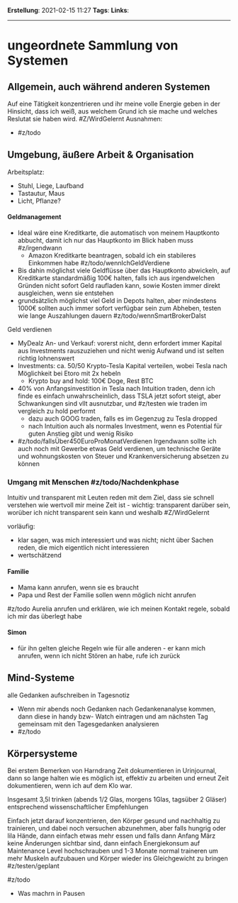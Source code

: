 **Erstellung**: 2021-02-15  11:27
**Tags**:
**Links**:

---
# ungeordnete Sammlung von Systemen

## Allgemein, auch während anderen Systemen

Auf eine Tätigkeit konzentrieren und ihr meine volle Energie geben in der Hinsicht, dass ich weiß, aus welchem Grund ich sie mache und welches Reslutat sie haben wird. #Z/WirdGelernt
Ausnahmen:
- #z/todo 

## Umgebung, äußere Arbeit & Organisation
Arbeitsplatz:
- Stuhl, Liege, Laufband
- Tastautur, Maus
- Licht, Pflanze?

#### Geldmanagement
- Ideal wäre eine Kreditkarte, die automatisch von meinem Hauptkonto abbucht, damit ich nur das Hauptkonto im Blick haben muss #z/irgendwann 
	- Amazon Kreditkarte beantragen, sobald ich ein stabileres Einkommen habe #z/todo/wennIchGeldVerdiene
- Bis dahin möglichst viele Geldflüsse über das Hauptkonto abwickeln, auf Kreditkarte standardmäßig 100€ halten, falls ich aus irgendwelchen Gründen nicht sofort Geld raufladen kann, sowie Kosten immer direkt ausgleichen, wenn sie entstehen
- grundsätzlich möglichst viel Geld in Depots halten, aber mindestens 1000€ sollten auch immer sofort verfügbar sein zum Abheben, testen wie lange Auszahlungen dauern #z/todo/wennSmartBrokerDaIst 

Geld verdienen
- MyDealz An- und Verkauf: vorerst nicht, denn erfordert immer Kapital aus Investments rauszuziehen und nicht wenig Aufwand und ist selten richtig lohnenswert
- Investments: ca. 50/50 Krypto-Tesla Kapital verteilen, wobei Tesla nach Möglichkeit bei Etoro mit 2x hebeln
	- Krypto buy and hold: 100€ Doge, Rest BTC
- 40% von Anfangsinvestition in Tesla nach Intuition traden, denn ich finde es einfach unwahrscheinlich, dass TSLA jetzt sofort steigt, aber Schwankungen sind vllt ausnutzbar, und #z/testen wie traden im vergleich zu hold performt
	- dazu auch GOOG traden, falls es im Gegenzug zu Tesla dropped
	- nach Intuition auch als normales Investment, wenn es Potential für guten Anstieg gibt und wenig Risiko
- #z/todo/fallsÜber450EuroProMonatVerdienen Irgendwann sollte ich auch noch mit Gewerbe etwas Geld verdienen, um technische Geräte und wohnungskosten von Steuer und Krankenversicherung absetzen zu können

### Umgang mit Menschen #z/todo/Nachdenkphase 
Intuitiv und transparent mit Leuten reden mit dem Ziel, dass sie schnell verstehen wie wertvoll mir meine Zeit ist - wichtig: transparent darüber sein, worüber ich nicht transparent sein kann und weshalb #Z/WirdGelernt 

vorläufig:
-  klar sagen, was mich interessiert und was nicht; nicht über Sachen reden, die mich eigentlich nicht interessieren
-  wertschätzend
	
#### Familie 
- Mama kann anrufen, wenn sie es braucht
- Papa und Rest der Familie sollen wenn möglich nicht anrufen

#z/todo Aurelia anrufen und erklären, wie ich meinen Kontakt regele, sobald ich mir das überlegt habe

#### Simon
- für ihn gelten gleiche Regeln wie für alle anderen - er kann mich anrufen, wenn ich nicht Stören an habe, rufe ich zurück

## Mind-Systeme

alle Gedanken aufschreiben in Tagesnotiz
-   Wenn mir abends noch Gedanken nach Gedankenanalyse kommen, dann diese in handy bzw- Watch eintragen und am nächsten Tag gemeinsam mit den Tagesgedanken analysieren
-   #z/todo 

## Körpersysteme
Bei erstem Bemerken von Harndrang Zeit dokumentieren in Urinjournal, dann so lange halten wie es möglich ist, effektiv zu arbeiten und erneut Zeit dokumentieren, wenn ich auf dem Klo war.

Insgesamt 3,5l trinken (abends 1/2 Glas, morgens 1Glas, tagsüber 2 Gläser) entsprechend wissenschaftlicher Empfehlungen

Einfach jetzt darauf konzentrieren, den Körper gesund und nachhaltig zu trainieren, und dabei noch versuchen abzunehmen, aber falls hungrig oder lila Hände, dann einfach etwas mehr essen und falls dann Anfang März keine Änderungen sichtbar sind, dann einfach Energiekonsum auf Maintenance Level hochschrauben und 1-3 Monate normal traineren um mehr Muskeln aufzubauen und Körper wieder ins Gleichgewicht zu bringen #z/testen/geplant


#z/todo
- Was machrn in Pausen
